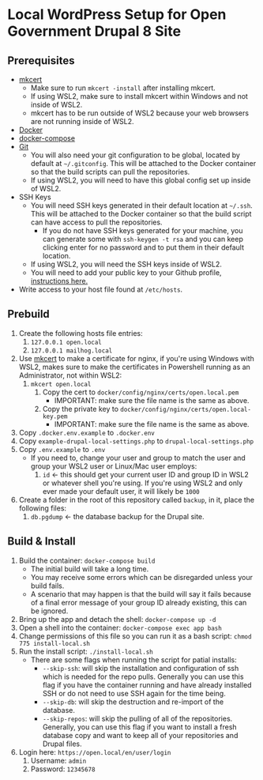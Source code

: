 # Local WordPress Setup for Open Government Drupal 8 Site

## Prerequisites

* [mkcert](https://github.com/FiloSottile/mkcert)
   * Make sure to run `mkcert -install` after installing mkcert.
   * If using WSL2, make sure to install mkcert within Windows and not inside of WSL2.
   * mkcert has to be run outside of WSL2 because your web browsers are not running inside of WSL2.
* [Docker](https://docs.docker.com/get-docker/)
* [docker-compose](https://docs.docker.com/compose/install/)
* [Git](https://github.com/git-guides/install-git)
   * You will also need your git configuration to be global, located by default at `~/.gitconfig`. This will be attached to the Docker container so that the build scripts can pull the repositories.
   * If using WSL2, you will need to have this global config set up inside of WSL2.
* SSH Keys
   * You will need SSH keys generated in their default location at `~/.ssh`. This will be attached to the Docker container so that the build script can have access to pull the repositories.
      * If you do not have SSH keys generated for your machine, you can generate some with `ssh-keygen -t rsa` and you can keep clicking enter for no password and to put them in their default location.
   * If using WSL2, you will need the SSH keys inside of WSL2.
   * You will need to add your public key to your Github profile, [instructions here.](https://docs.github.com/en/authentication/connecting-to-github-with-ssh/adding-a-new-ssh-key-to-your-github-account)
* Write access to your host file found at `/etc/hosts`.

## Prebuild

1. Create the following hosts file entries:
    1. `127.0.0.1 open.local`
    1. `127.0.0.1 mailhog.local`
1. Use [mkcert](https://github.com/FiloSottile/mkcert) to make a certificate for nginx, if you're using Windows with WSL2, makes sure to make the certificates in Powershell running as an Administrator, not within WSL2:
   1. `mkcert open.local`
      1. Copy the cert to `docker/config/nginx/certs/open.local.pem`
         * IMPORTANT: make sure the file name is the same as above.
      1. Copy the private key to `docker/config/nginx/certs/open.local-key.pem`
         * IMPORTANT: make sure the file name is the same as above.
1. Copy `.docker.env.example` to `.docker.env`
1. Copy `example-drupal-local-settings.php` to `drupal-local-settings.php`
1. Copy `.env.example` to `.env`
   * If you need to, change your user and group to match the user and group your WSL2 user or Linux/Mac user employs:
      1. `id` <- this should get your current user ID and group ID in WSL2 or whatever shell you're using. If you're using WSL2 and only ever made your default user, it will likely be `1000`
1. Create a folder in the root of this repository called `backup`, in it, place the following files:
   1. `db.pgdump` <- the database backup for the Drupal site.

## Build & Install

1. Build the container: `docker-compose build`
   * The initial build will take a long time.
   * You may receive some errors which can be disregarded unless your build fails.
   * A scenario that may happen is that the build will say it fails because of a final error message of your group ID already existing, this can be ignored.
1. Bring up the app and detach the shell: `docker-compose up -d`
1. Open a shell into the container: `docker-compose exec app bash`
1. Change permissions of this file so you can run it as a bash script: `chmod 775 install-local.sh`
1. Run the install script: `./install-local.sh`
   * There are some flags when running the script for patial installs:
      * `--skip-ssh`: will skip the installation and configuration of ssh which is needed for the repo pulls. Generally you can use this flag if you have the container running and have already installed SSH or do not need to use SSH again for the time being.
      * `--skip-db`: will skip the destruction and re-import of the database.
      * `--skip-repos`: will skip the pulling of all of the repositories. Generally, you can use this flag if you want to install a fresh database copy and want to keep all of your repositories and Drupal files.
1. Login here: `https://open.local/en/user/login`
   1. Username: `admin`
   1. Password: `12345678`

   
   